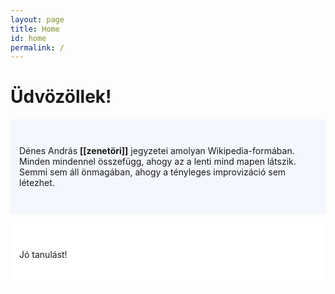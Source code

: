 ```yaml
---
layout: page
title: Home
id: home
permalink: /
---
```


# Üdvözöllek!

<p style="padding: 3em 1em; background: #f5f7ff; border-radius: 4px;">
  Dénes András <span style="font-weight: bold">[[zenetöri]]</span> jegyzetei amolyan Wikipedia-formában. Minden mindennel összefügg, ahogy az a lenti mind mapen látszik. Semmi sem áll önmagában, ahogy a tényleges improvizáció sem létezhet.
</p>
<p style="padding: 3em 1em; background: #ffffff; border-radius: 1px;">
  Jó tanulást!
</p>

<style>
  .wrapper {
    max-width: 46em;
  }
</style>